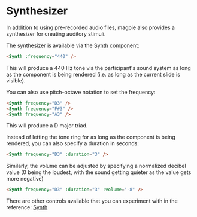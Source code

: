 # Synthesizer
In addition to using pre-recorded audio files, magpie also provides a synthesizer for creating auditory stimuli.

The synthesizer is available via the [Synth](https://magpie-reference.netlify.app/#synth) component:

```html
<Synth :frequency="440" />
```

This will produce a 440 Hz tone via the participant's sound system as long as the component is being rendered
(i.e. as long as the current slide is visible).

You can also use pitch-octave notation to set the frequency:

```html
<Synth frequency="D3" />
<Synth frequency="F#3" />
<Synth frequency="A3" />
```

This will produce a D major triad.

Instead of letting the tone ring for as long as the component is being rendered, you can also specify a duration in seconds:

```html
<Synth frequency="D3" :duration="3" />
```

Similarly, the volume can be adjusted by specifying a normalized decibel value
(0 being the loudest, with the sound getting quieter as the value gets more negative)

```html
<Synth frequency="D3" :duration="3" :volume="-8" />
```

There are other controls available that you can experiment with in the reference: [Synth](https://magpie-reference.netlify.app/#synth)
